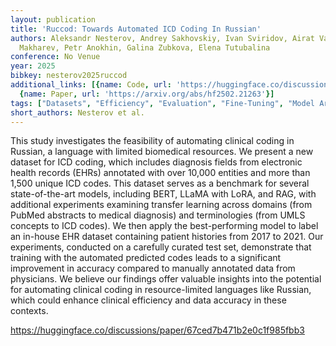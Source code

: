 ```yaml
---
layout: publication
title: 'Ruccod: Towards Automated ICD Coding In Russian'
authors: Aleksandr Nesterov, Andrey Sakhovskiy, Ivan Sviridov, Airat Valiev, Vladimir
  Makharev, Petr Anokhin, Galina Zubkova, Elena Tutubalina
conference: No Venue
year: 2025
bibkey: nesterov2025ruccod
additional_links: [{name: Code, url: 'https://huggingface.co/discussions/paper/67ced7b471b2e0c1f985fbb3'},
  {name: Paper, url: 'https://arxiv.org/abs/hf2502.21263'}]
tags: ["Datasets", "Efficiency", "Evaluation", "Fine-Tuning", "Model Architecture", "RAG", "Training Techniques"]
short_authors: Nesterov et al.
---
```

This study investigates the feasibility of automating clinical coding in Russian, a language with limited biomedical resources. We present a new dataset for ICD coding, which includes diagnosis fields from electronic health records (EHRs) annotated with over 10,000 entities and more than 1,500 unique ICD codes. This dataset serves as a benchmark for several state-of-the-art models, including BERT, LLaMA with LoRA, and RAG, with additional experiments examining transfer learning across domains (from PubMed abstracts to medical diagnosis) and terminologies (from UMLS concepts to ICD codes). We then apply the best-performing model to label an in-house EHR dataset containing patient histories from 2017 to 2021. Our experiments, conducted on a carefully curated test set, demonstrate that training with the automated predicted codes leads to a significant improvement in accuracy compared to manually annotated data from physicians. We believe our findings offer valuable insights into the potential for automating clinical coding in resource-limited languages like Russian, which could enhance clinical efficiency and data accuracy in these contexts.

https://huggingface.co/discussions/paper/67ced7b471b2e0c1f985fbb3